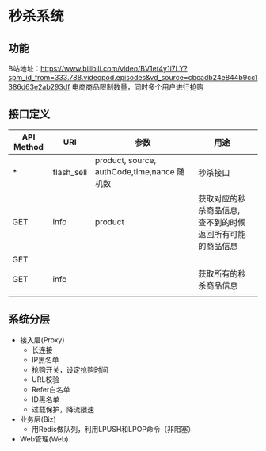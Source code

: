 # 秒杀系统
## 功能
B站地址：https://www.bilibili.com/video/BV1et4y1i7LY?spm_id_from=333.788.videopod.episodes&vd_source=cbcadb24e844b9cc1386d63e2ab293df
电商商品限制数量，同时多个用户进行抢购
## 接口定义


| API Method | URI        | 参数                                       | 用途                            |      |
|------------|------------|------------------------------------------|-------------------------------|------|
| *          | flash_sell | product, source, authCode,time,nance 随机数 | 秒杀接口                          |      |
| GET        | info       | product                                  | 获取对应的秒杀商品信息,查不到的时候返回所有可能的商品信息 |      |
| GET        |            |                                          |                               |      |
| GET        | info       |                                          | 获取所有的秒杀商品信息                   |      |
|            |            |                                          |                               |      |




## 系统分层
- 接入层(Proxy)
  - 长连接
  - IP黑名单
  - 抢购开关，设定抢购时间
  - URL校验
  - Refer白名单
  - ID黑名单
  - 过载保护，降流限速
- 业务层(Biz)
  - 用Redis做队列，利用LPUSH和LPOP命令（非阻塞）
- Web管理(Web)
